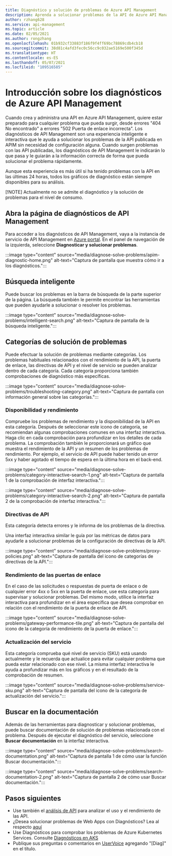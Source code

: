 ```yaml
---
title: Diagnóstico y solución de problemas de Azure API Management
description: Aprenda a solucionar problemas de la API de Azure API Management con la herramienta de diagnóstico y solución de problemas de Azure Portal.
author: rzhang628
ms.service: api-management
ms.topic: article
ms.date: 02/05/2021
ms.author: rongzhang
ms.openlocfilehash: 01b932cf33883f186f9f4ff69bc78869cdb4cb18
ms.sourcegitcommit: 38d81c4afd3fec0c56cc9c032ae5169e500f345d
ms.translationtype: HT
ms.contentlocale: es-ES
ms.lasthandoff: 05/07/2021
ms.locfileid: "109516585"
---
```

# <a name="azure-api-management-diagnostics-overview"></a>Introducción sobre los diagnósticos de Azure API Management

Cuando crea y administra una API en Azure API Management, quiere estar preparado para cualquier problema que pueda surgir, desde errores "404 No encontrado" a errores "502 Puerta de enlace incorrecta". Los diagnósticos de API Management son una experiencia inteligente e interactiva que le ayuda a solucionar los problemas de la API publicada en APIM sin necesidad de configuración alguna. Cuando surgen problemas con las API publicadas, los diagnósticos de API Management le indicarán lo que pasa y le guiarán a la información correcta de forma que pueda solucionar el problema rápidamente.

Aunque esta experiencia es más útil si ha tenido problemas con la API en las últimas 24 horas, todos los gráficos de diagnóstico están siempre disponibles para su análisis.

[!NOTE] Actualmente no se admite el diagnóstico y la solución de problemas para el nivel de consumo.

## <a name="open-api-management-diagnostics"></a>Abra la página de diagnósticos de API Management

Para acceder a los diagnósticos de API Management, vaya a la instancia de servicio de API Management en [Azure portal](https://portal.azure.com). En el panel de navegación de la izquierda, seleccione **Diagnosticar y solucionar problemas**.

:::image type="content" source="media/diagnose-solve-problems/apim-diagnostic-home.png" alt-text="Captura de pantalla que muestra cómo ir a los diagnósticos.":::



## <a name="intelligent-search"></a>Búsqueda inteligente

Puede buscar los problemas en la barra de búsqueda de la parte superior de la página. La búsqueda también le permite encontrar las herramientas que pueden ayudarle a solucionar o resolver los problemas. 

:::image type="content" source="media/diagnose-solve-problems/intelligent-search.png" alt-text="Captura de pantalla de la búsqueda inteligente.":::


## <a name="troubleshooting-categories"></a>Categorías de solución de problemas

Puede efectuar la solución de problemas mediante categorías. Los problemas habituales relacionados con el rendimiento de la API, la puerta de enlace, las directivas de API y el nivel de servicio se pueden analizar dentro de cada categoría. Cada categoría proporciona también comprobaciones de diagnóstico más específicas. 

:::image type="content" source="media/diagnose-solve-problems/troubleshooting-category.png" alt-text="Captura de pantalla con información general sobre las categorías.":::


### <a name="availability-and-performance"></a>Disponibilidad y rendimiento

Compruebe los problemas de rendimiento y la disponibilidad de la API en esta categoría. Después de seleccionar este icono de categoría, se recomiendan algunas comprobaciones comunes en una interfaz interactiva. Haga clic en cada comprobación para profundizar en los detalles de cada problema. La comprobación también le proporcionará un gráfico que muestra el rendimiento de la API y un resumen de los problemas de rendimiento. Por ejemplo, el servicio de API puede haber tenido un error 5xx y haber agotado el tiempo de espera en la última hora en el back-end. 

:::image type="content" source="media/diagnose-solve-problems/category-interactive-search-1.png" alt-text="Captura de pantalla 1 de la comprobación de interfaz interactiva.":::



:::image type="content" source="media/diagnose-solve-problems/category-interactive-search-2.png" alt-text="Captura de pantalla 2 de la comprobación de interfaz interactiva.":::

### <a name="api-policies"></a>Directivas de API

Esta categoría detecta errores y le informa de los problemas de la directiva. 

Una interfaz interactiva similar le guía por las métricas de datos para ayudarle a solucionar problemas de la configuración de directivas de la API.

:::image type="content" source="media/diagnose-solve-problems/proxy-policies.png" alt-text="Captura de pantalla del icono de categorías de directivas de la API.":::

### <a name="gateway-performance"></a>Rendimiento de las puertas de enlace 

En el caso de las solicitudes o respuestas de puerta de enlace o de cualquier error 4xx o 5xx en la puerta de enlace, use esta categoría para supervisar y solucionar problemas. Del mismo modo, utilice la interfaz interactiva para profundizar en el área específica que desea comprobar en relación con el rendimiento de la puerta de enlace de API. 

:::image type="content" source="media/diagnose-solve-problems/gateway-performance-tile.png" alt-text="Captura de pantalla del icono de la categoría de rendimiento de la puerta de enlace.":::

### <a name="service-upgrade"></a>Actualización del servicio

Esta categoría comprueba qué nivel de servicio (SKU) está usando actualmente y le recuerda que actualice para evitar cualquier problema que pueda estar relacionado con ese nivel. La misma interfaz interactiva le ayuda a profundizar más en los gráficos y en el resultado de la comprobación de resumen. 

:::image type="content" source="media/diagnose-solve-problems/service-sku.png" alt-text="Captura de pantalla del icono de la categoría de actualización del servicio.":::

## <a name="search-documentation"></a>Buscar en la documentación

Además de las herramientas para diagnosticar y solucionar problemas, puede buscar documentación de solución de problemas relacionada con el problema. Después de ejecutar el diagnóstico del servicio, seleccione **Buscar documentación** en la interfaz interactiva. 

 :::image type="content" source="media/diagnose-solve-problems/search-documentation.png" alt-text="Captura de pantalla 1 de cómo usar la función Buscar documentación.":::


 :::image type="content" source="media/diagnose-solve-problems/search-documentation-2.png" alt-text="Captura de pantalla 2 de cómo usar Buscar documentación.":::


## <a name="next-steps"></a>Pasos siguientes

* Use también el [análisis de API](howto-use-analytics.md) para analizar el uso y el rendimiento de las API. 
* ¿Desea solucionar problemas de Web Apps con Diagnósticos? Lea al respecto [aquí](../app-service/overview-diagnostics.md)
* Use Diagnósticos para comprobar los problemas de Azure Kubernetes Services. Consulte [Diagnósticos en AKS](../aks/concepts-diagnostics.md)
* Publique sus preguntas o comentarios en [UserVoice](https://feedback.azure.com/forums/248703-api-management) agregando "[Diag]" en el título.
